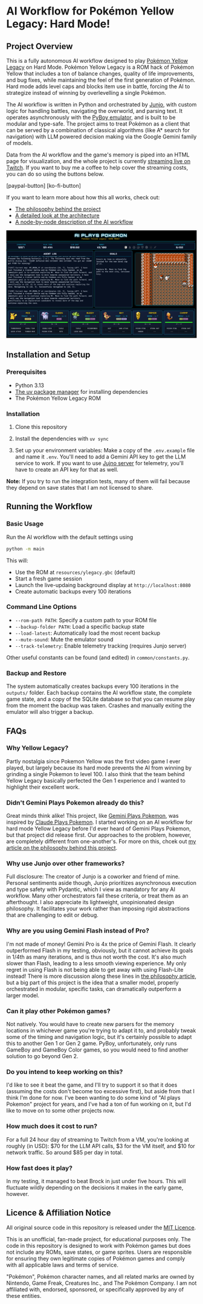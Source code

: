 # AI Workflow for Pokémon Yellow Legacy: Hard Mode!

## Project Overview

This is a fully autonomous AI workflow designed to play [Pokémon Yellow Legacy](https://github.com/cRz-Shadows/Pokémon_Yellow_Legacy) on Hard Mode. Pokémon Yellow Legacy is a ROM hack of Pokémon Yellow that includes a ton of balance changes, quality of life improvements, and bug fixes, while maintaining the feel of the first generation of Pokémon. Hard mode adds level caps and blocks item use in battle, forcing the AI to strategize instead of winning by overlevelling a single Pokémon.

The AI workflow is written in Python and orchestrated by [Junjo](https://github.com/mdrideout/junjo), with custom logic for handling battles, navigating the overworld, and parsing text. It operates asynchronously with the [PyBoy emulator](https://github.com/Baekalfen/PyBoy), and is built to be modular and type-safe. The project aims to treat Pokémon as a client that can be served by a combination of classical algorithms (like A* search for navigation) with LLM powered decision making via the Google Gemini family of models.

Data from the AI workflow and the game's memory is piped into an HTML page for visualization, and the whole project is currently [streaming live on Twitch](link-to-stream). If you want to buy me a coffee to help cover the streaming costs, you can do so using the buttons below.

[paypal-button] [ko-fi-button]

If you want to learn more about how this all works, check out:
- [The philosophy behind the project](docs/philosophy.md)
- [A detailed look at the architecture](docs/architecture.md)
- [A node-by-node description of the AI workflow](docs/workflow.md)

![A screenshot of the stream](docs/images/stream_view.jpg)

## Installation and Setup

### Prerequisites

- Python 3.13
- [The uv package manager](https://docs.astral.sh/uv/) for installing dependencies
- The Pokémon Yellow Legacy ROM

### Installation

1. Clone this repository

2. Install the dependencies with `uv sync`

3. Set up your environment variables:
   Make a copy of the `.env.example` file and name it `.env`. You'll need to add a Gemini API key to get the LLM service to work. If you want to use [Jujno server](https://github.com/mdrideout/junjo-server) for telemetry, you'll have to create an API key for that as well.

**Note:** If you try to run the integration tests, many of them will fail because they depend on save states that I am not licensed to share.

## Running the Workflow

### Basic Usage

Run the AI workflow with the default settings using

```bash
python -m main
```

This will:
- Use the ROM at `resources/ylegacy.gbc` (default)
- Start a fresh game session
- Launch the live-updaing background display at `http://localhost:8080`
- Create automatic backups every 100 iterations

### Command Line Options

- `--rom-path PATH`: Specify a custom path to your ROM file
- `--backup-folder PATH`: Load a specific backup state
- `--load-latest`: Automatically load the most recent backup
- `--mute-sound`: Mute the emulator sound
- `--track-telemetry`: Enable telemetry tracking (requires Junjo server)

Other useful constants can be found (and edited) in `common/constants.py`.

### Backup and Restore

The system automatically creates backups every 100 iterations in the `outputs/` folder. Each backup contains the AI workflow state, the complete game state, and a copy of the SQLite database so that you can resume play from the moment the backup was taken. Crashes and manually exiting the emulator will also trigger a backup.

## FAQs

### Why Yellow Legacy?

Partly nostalgia since Pokemon Yellow was the first video game I ever played, but largely because its hard mode prevents the AI from winning by grinding a single Pokemon to level 100. I also think that the team behind Yellow Legacy basically perfected the Gen 1 experience and I wanted to highlight their excellent work.

### Didn't Gemini Plays Pokemon already do this?

Great minds think alike! This project, like [Gemini Plays Pokemon](https://www.twitch.tv/gemini_plays_pokemon), was inspired by [Claude Plays Pokemon](https://www.twitch.tv/claudeplayspokemon). I started working on an AI workflow for hard mode Yellow Legacy before I'd ever heard of Gemini Plays Pokemon, but that project did release first. Our approaches to the problem, however, are completely different from one-another's. For more on this, chcek out [my article on the philosophy behind this project](docs/philosophy.md).

### Why use Junjo over other frameworks?

Full disclosure: The creator of Junjo is a coworker and friend of mine. Personal sentiments aside though, Junjo prioritizes asynchronous execution and type safety with Pydantic, which I view as mandatory for any AI workflow. Many other orchestrators fail these criteria, or treat them as an afterthought. I also appreciate its lightweight, unopinionated design philosophy. It facilitates your work rather than imposing rigid abstractions that are challenging to edit or debug.

### Why are you using Gemini Flash instead of Pro?

I'm not made of money! Gemini Pro is 4x the price of Gemini Flash. It clearly outperformed Flash in my testing, obviously, but it cannot achieve its goals in 1/4th as many iterations, and is thus not worth the cost. It's also much slower than Flash, leading to a less smooth viewing experience. My only regret in using Flash is not being able to get away with using Flash-Lite instead! There is more discussion along these lines in [the philosophy article](docs/philosophy.md), but a big part of this project is the idea that a smaller model, properly orchestrated in modular, specific tasks, can dramatically outperform a larger model.

### Can it play other Pokémon games?

Not natively. You would have to create new parsers for the memory locations in whichever game you're trying to adapt it to, and probably tweak some of the timing and navigation logic, but it's certainly possible to adapt this to another Gen 1 or Gen 2 game. PyBoy, unfortunately, only runs GameBoy and GameBoy Color games, so you would need to find another solution to go beyond Gen 2.

### Do you intend to keep working on this?

I'd like to see it beat the game, and I'll try to support it so that it does (assuming the costs don't become too excessive first), but aside from that I think I'm done for now. I've been wanting to do some kind of "AI plays Pokemon" project for years, and I've had a ton of fun working on it, but I'd like to move on to some other projects now. 

### How much does it cost to run?

For a full 24 hour day of streaming to Twitch from a VM, you're looking at roughly (in USD): $70 for the LLM API calls, $3 for the VM itself, and $10 for network traffic. So around $85 per day in total.

### How fast does it play?

In my testing, it managed to beat Brock in just under five hours. This will fluctuate wildly depending on the decisions it makes in the early game, however.

## Licence & Affiliation Notice

All original source code in this repository is released under the [MIT Licence](LICENSE).

This is an unofficial, fan-made project, for educational purposes only. The code in this repository is designed to work with Pokémon games but does not include any ROMs, save states, or game sprites. Users are responsible for ensuring they own legitimate copies of Pokémon games and comply with all applicable laws and terms of service.

"Pokémon", Pokémon character names, and all related marks are owned by Nintendo, Game Freak, Creatures Inc., and The Pokémon Company. I am not affiliated with, endorsed, sponsored, or specifically approved by any of these entities.

